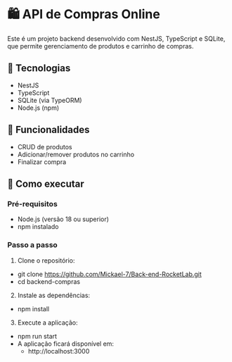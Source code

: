 # 🛍️ API de Compras Online

Este é um projeto backend desenvolvido com NestJS, TypeScript e SQLite, que permite gerenciamento de produtos e carrinho de compras.

## 🚀 Tecnologias
- NestJS
- TypeScript
- SQLite (via TypeORM)
- Node.js (npm)

## 🎯 Funcionalidades
- CRUD de produtos
- Adicionar/remover produtos no carrinho
- Finalizar compra

## 🔧 Como executar

### Pré-requisitos
- Node.js (versão 18 ou superior)
- npm instalado

### Passo a passo
1. Clone o repositório:
- git clone https://github.com/Mickael-7/Back-end-RocketLab.git
- cd backend-compras
2. Instale as dependências:
- npm install
3. Execute a aplicação:
- npm run start
- A aplicação ficará disponível em:
  - http://localhost:3000
